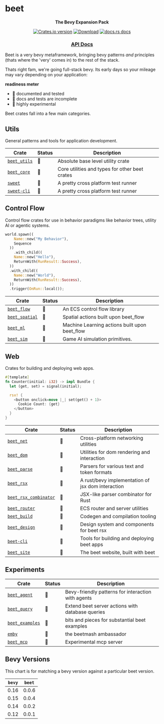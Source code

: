 # beet

<div align="center">
  <p>
    <strong>The Bevy Expansion Pack</strong>
  </p>
  <p>
    <a href="https://crates.io/crates/beet"><img src="https://img.shields.io/crates/v/beet.svg?style=flat-square" alt="Crates.io version" /></a>
    <a href="https://crates.io/crates/beet"><img src="https://img.shields.io/crates/d/beet.svg?style=flat-square" alt="Download" /></a>
    <a href="https://docs.rs/beet"><img src="https://img.shields.io/badge/docs-latest-blue.svg?style=flat-square" alt="docs.rs docs" /></a>
  </p>
  <h3>
    <!-- <a href="https://docs.rs/beet">Guidebook</a> -->
    <!-- <span> | </span> -->
    <a href="https://docs.rs/beet">API Docs</a>
    <!-- <span> | </span>
    <a href="https://mrchantey.github.io/beet/other/contributing.html">Contributing</a> -->
  </h3>
</div>

Beet is a very bevy metaframework, bringing bevy patterns *and* principles (thats where the 'very' comes in) to the rest of the stack.

Thats right fam, we're going full-stack bevy. Its early days so your mileage may vary depending on your application:

**readiness meter**
- 🌳 documented and tested
- 🌿 docs and tests are incomplete
- 🌱 highly experimental

Beet crates fall into a few main categories.

## Utils

General patterns and tools for application development.

| Crate                                            | Status | Description                                     |
| ------------------------------------------------ | ------ | ----------------------------------------------- |
| [`beet_utils`](crates/beet_utils/Cargo.toml)     | 🌱      | Absolute base level utility crate               |
| [`beet_core`](crates/beet_core/Cargo.toml)       | 🌱      | Core utilities and types for other beet crates  |
| [`sweet`](crates/sweet/Cargo.toml)               | 🌿      | A pretty cross platform test runner             |
| [`sweet-cli`](crates/sweet/cli/Cargo.toml)       | 🌿      | A pretty cross platform test runner             |


## Control Flow

Control flow crates for use in behavior paradigms like behavior trees, utility AI or agentic systems.

```rust
world.spawn((
    Name::new("My Behavior"),
    Sequence
  ))
	.with_child((
    Name::new("Hello"),
    ReturnWith(RunResult::Success),
  ))
  .with_child((
    Name::new("World"),
    ReturnWith(RunResult::Success),
  ))
  .trigger(OnRun::local());
```


| Crate                                            | Status | Description                                                       |
| ------------------------------------------------ | ------ | ----------------------------------------------------------------- |
| [`beet_flow`](crates/beet_flow/Cargo.toml)       | 🌳      | An ECS control flow library                    |
| [`beet_spatial`](crates/beet_spatial/Cargo.toml) | 🌿      | Spatial actions built upon beet_flow           |
| [`beet_ml`](crates/beet_ml/Cargo.toml)           | 🌱      | Machine Learning actions built upon beet_flow  |
| [`beet_sim`](crates/beet_sim/Cargo.toml)         | 🌱      | Game AI simulation primitives.                 |


## Web

Crates for building and deploying web apps.


```rust
#[template]
fn Counter(initial: i32) -> impl Bundle {
  let (get, set) = signal(initial);

  rsx! {
    <button onclick=move |_| set(get() + 1)>
      Cookie Count: {get}
    </button>
  }
}
```


| Crate                                          | Status | Description                                  |
| ---------------------------------------------- | ------ | -------------------------------------------- |
| [`beet_net`](crates/beet_net/Cargo.toml)       | 🌱      | Cross-platform networking utilities          |
| [`beet_dom`](crates/beet_dom/Cargo.toml)       | 🌱      | Utilities for dom rendering and interaction   |
| [`beet_parse`](crates/beet_parse/Cargo.toml)   | 🌱      | Parsers for various text and token formats   |
| [`beet_rsx`](crates/beet_rsx/Cargo.toml)       | 🌱      | A rust/bevy implementation of jsx dom interaction |
| [`beet_rsx_combinator`](crates/beet_rsx_combinator/Cargo.toml) | 🌱      | JSX-like parser combinator for Rust          |
| [`beet_router`](crates/beet_router/Cargo.toml) | 🌱      | ECS router and server utilities          |
| [`beet_build`](crates/beet_build/Cargo.toml)   | 🌱      | Codegen and compilation tooling              |
| [`beet_design`](crates/beet_design/Cargo.toml) | 🌱      | Design system and components for beet rsx    |
| [`beet-cli`](crates/beet-cli/Cargo.toml)       | 🌱      | Tools for building and deploying beet apps   |
| [`beet_site`](crates/beet_site/Cargo.toml)     | 🌱      | The beet website, built with beet            |


## Experiments

| Crate                                            | Status | Description                                               |
| ------------------------------------------------ | ------ | --------------------------------------------------------- |
| [`beet_agent`](crates/beet_agent/Cargo.toml)     | 🌱      | Bevy-friendly patterns for interaction with agents       |
| [`beet_query`](crates/beet_query/Cargo.toml)     | 🌱      | Extend beet server actions with database queries         |
| [`beet_examples`](crates/beet_examples/Cargo.toml) | 🌱      | bits and pieces for substantial beet examples            |
| [`emby`](crates/emby/Cargo.toml)                 | 🌱      | the beetmash ambassador                                   |
| [`beet_mcp`](crates/beet_mcp/Cargo.toml)         | 🌱      | Experimental mcp server                                   |


## Bevy Versions

This chart is for matching a bevy version against a particular beet version.

| `bevy` | `beet` |
| ------ | ------ |
| 0.16   | 0.0.6  |
| 0.15   | 0.0.4  |
| 0.14   | 0.0.2  |
| 0.12   | 0.0.1  |
